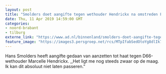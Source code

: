 ```yaml
---
layout: post
title: "Smolders doet aangifte tegen wethouder Hendrickx na omstreden FvD-tweet"
date: Thu, 11 Apr 2019 14:59:00 GMT
categories: 
- noord-brabant 
- tilburg 
externe_link: "https://www.ad.nl/binnenland/smolders-doet-aangifte-tegen-wethouder-hendrickx-na-omstreden-fvd-tweet~ad992fc4/"
feature_image: "https://images3.persgroep.net/rcs/MTpIfabSedOtoYg8dlIk7m-UV3o/diocontent/144187075/_fitwidth/400/?appId=21791a8992982cd8da851550a453bd7f&quality=0.7"
---
```


Hans Smolders heeft aangifte gedaan van aanzetten tot haat tegen D66-wethouder Marcelle Hendrickx. ,,Het ligt me nog steeds zwaar op de maag. Ik kan dit absoluut niet laten passeren.”
